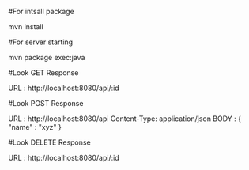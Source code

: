 #For intsall package

mvn install

#For server starting

mvn package exec:java

#Look GET Response

URL : http://localhost:8080/api/:id

#Look POST Response

URL : http://localhost:8080/api
Content-Type: application/json
BODY : {
"name" : "xyz"
}

#Look DELETE Response

URL : http://localhost:8080/api/:id

